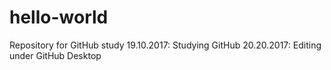 # hello-world
Repository for GitHub study
19.10.2017: Studying GitHub
20.20.2017: Editing under GitHub Desktop

